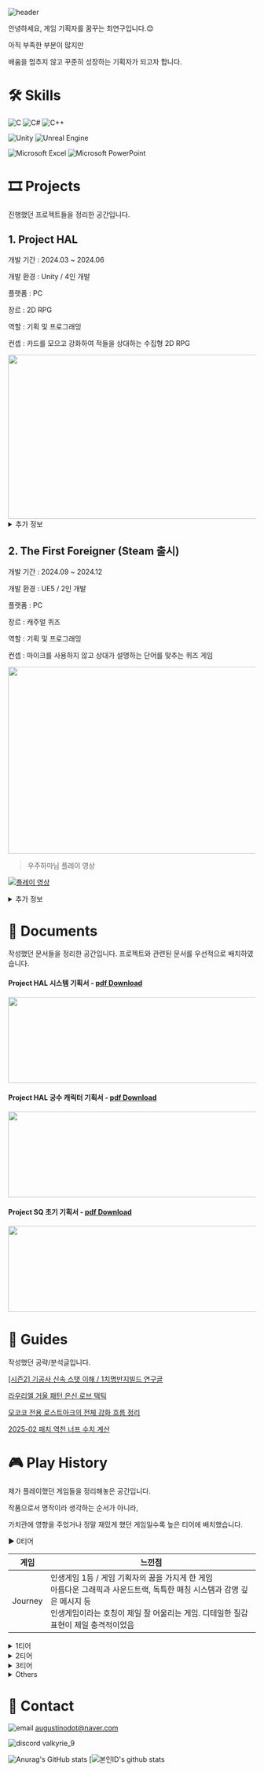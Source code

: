 ![header](https://capsule-render.vercel.app/api?type=waving&color=auto&height=300&section=header&text=%20PORTFOLIO🔨&fontSize=70&animation=fadeIn)

안녕하세요, 게임 기획자를 꿈꾸는 최연구입니다.😊

아직 부족한 부분이 많지만

배움을 멈추지 않고 꾸준히 성장하는 기획자가 되고자 합니다.

# 🛠 Skills

![C](https://img.shields.io/badge/c-%2300599C.svg?style=for-the-badge&logo=c&logoColor=white) ![C#](https://img.shields.io/badge/c%23-%23239120.svg?style=for-the-badge&logo=csharp&logoColor=white) ![C++](https://img.shields.io/badge/c++-%2300599C.svg?style=for-the-badge&logo=c%2B%2B&logoColor=white)

![Unity](https://img.shields.io/badge/unity-%23000000.svg?style=for-the-badge&logo=unity&logoColor=white) ![Unreal Engine](https://img.shields.io/badge/unrealengine-%23313131.svg?style=for-the-badge&logo=unrealengine&logoColor=white)

![Microsoft Excel](https://img.shields.io/badge/Microsoft_Excel-217346?style=for-the-badge&logo=microsoft-excel&logoColor=white) ![Microsoft PowerPoint](https://img.shields.io/badge/Microsoft_PowerPoint-B7472A?style=for-the-badge&logo=microsoft-powerpoint&logoColor=white)

# 🎞 Projects

진행했던 프로젝트들을 정리한 공간입니다.

## 1. Project HAL

개발 기간 : 2024.03 ~ 2024.06

개발 환경 : Unity / 4인 개발

플랫폼 : PC

장르 : 2D RPG

역할 : 기획 및 프로그래밍

컨셉 : 카드를 모으고 강화하여 적들을 상대하는 수집형 2D RPG

<img src="https://github.com/user-attachments/assets/b555282a-7e10-48f0-96dd-989e0d2cdcf7" width="600" height="334"/>
  
<details>
  <summary>추가 정보</summary>
    
  <br>1. 프로젝트 리포지토리 - [Repo Link](https://github.com/Yeon-Goo/Project-HAL)

  <img src="https://github.com/user-attachments/assets/5c392b5f-4da5-477e-bda1-44a096338e7d" width="400" height="283"/>  
  
  <br>2. 프로젝트 후기 - [velog Link](https://velog.io/@valkyrie/HAL-프로젝트를-진행하며-느낀-점)

  <img src="https://github.com/user-attachments/assets/c134b58e-112f-4978-b541-550b61903ec2" width="400" height="276"/>
  
</details>

## 2. The First Foreigner (Steam 출시)

개발 기간 : 2024.09 ~ 2024.12

개발 환경 : UE5 / 2인 개발

플랫폼 : PC

장르 : 캐주얼 퀴즈

역할 : 기획 및 프로그래밍

컨셉 : 마이크를 사용하지 않고 상대가 설명하는 단어를 맞추는 퀴즈 게임

  <img src="https://github.com/user-attachments/assets/8d67fa45-59f3-4ac0-9aa2-ed86f64ddd90" width="600" height="380"/>

> 우주하마님 플레이 영상

[![플레이 영상](https://img.youtube.com/vi/lpUpMxbTpX4/hqdefault.jpg)](https://youtu.be/lpUpMxbTpX4?si=OX7T4Bgteu2T7eXT)


<details>
  <summary>추가 정보  </summary>

  <br>1. 최종본 플레이 영상 👇
    
  [![그림7](https://github.com/user-attachments/assets/39ed992e-39ee-4fb9-9c11-9e7a5594972f)](https://youtu.be/AIy8zwr5r8M)

  <br>2. Steam 상점 페이지 - [Steam Link](https://store.steampowered.com/app/3634090/The_First_Foreigner/)

  
</details>

# 📄 Documents

작성했던 문서들을 정리한 공간입니다. 프로젝트와 관련된 문서를 우선적으로 배치하였습니다.

#### Project HAL 시스템 기획서 - [pdf Download](https://github.com/user-attachments/files/20374289/1._Project_HAL_._.-.pdf)

<img src="https://github.com/user-attachments/assets/6a5fd9a3-9ac0-4444-9d8c-046f423dd714" width="1000" height="175"/>

#### Project HAL 궁수 캐릭터 기획서 - [pdf Download](https://github.com/user-attachments/files/20374308/2._Project_HAL_._._.-.pdf)

<img src="https://github.com/user-attachments/assets/dde6e513-a1b2-4440-99d6-14b7152444d7" width="1000" height="175"/>

#### Project SQ 초기 기획서 - [pdf Download](https://github.com/user-attachments/files/20374364/3._Project_SQ_._.-.pdf)

<img src="https://github.com/user-attachments/assets/9457cbad-b63f-4948-a81d-dd29e6bf047c" width="1000" height="175"/>


# 🧩 Guides

작성했던 공략/분석글입니다.

[[시즌2] 기공사 신속 스탯 이해 / 1치명반지빌드 연구글](https://www.inven.co.kr/board/lostark/5344/110658?p=4&my=chuchu)

[라우리엘 거울 패턴 은신 로브 택틱](https://www.inven.co.kr/board/lostark/4821/87776)

[모코코 전용 로스트아크의 전체 강화 흐름 정리](https://www.inven.co.kr/board/lostark/4821/98610)

[2025-02 패치 역천 너프 수치 계산](https://www.inven.co.kr/board/lostark/5344/123768)

# 🎮 Play History

제가 플레이했던 게임들을 정리해놓은 공간입니다.

작품으로서 명작이라 생각하는 순서가 아니라,

가치관에 영향을 주었거나 정말 재밌게 했던 게임일수록 높은 티어에 배치했습니다.

▶ 0티어

| 게임              | 느낀점 |
|--------------------|------------------------------------------------------------------------------------------------------------------------------------------|
| Journey           | 인생게임 1등 / 게임 기획자의 꿈을 가지게 한 게임 <br>아름다운 그래픽과 사운드트랙, 독특한 매칭 시스템과 감명 깊은 메시지 등 <br>인생게임이라는 호칭이 제일 잘 어울리는 게임. 디테일한 질감 표현이 제일 충격적이었음 |

<details>
  <summary>1티어</summary>
  
  | 게임              | 느낀점 |
|--------------------|------------------------------------------------------------------------------------------------------------------------------------------|
| Lost Ark          | 정말… 많이 했던 게임. 분석을 꾸준히 하다 보니 보상 설계와 시스템 설계 등 게임 디자인 개념들이 자리잡았고, <br>MMORPG의 본질적 매력을 제대로 이해하게 된 계기 |
| 붕괴: 스타레일     | 서브컬쳐 게임 입문작이고 캐릭터들의 매력이 탄탄하게 설계되었다고 느낌. 스토리도 게임 중 최고 <br>왜 사람들이 서브컬쳐 게임에 그렇게 돈을 쓰는지 이해하게 됨 |
| Balatro           | 수려한 그래픽이나 스토리가 없어도 이 정도의 중독성을 줄 수 있다는 사실을 각인시켜줌. <br>이 중독성이 복잡하지 않은 단순한 시스템에서 비롯된다는 점도 흥미 |
| Factorio          | 컴퓨터공학과 필수 교양 게임으로 유명함. 자동화의 재미를 알게 해 주고 설계의 맛에 중독되게 함. |
| PUBG              | 구식 PC방들을 전부 리모델링 시켜버린 구세주. 배틀로얄의 강점이 잘 녹아있는 게임. 게임을 크게 작품과 스포츠로 구분하면, 스포츠 장르 중 제일 기회가 공평한 게임이 아닐까? |
| ELDEN RING        | 성장의 개념이 강조된 꽉 찬 오픈월드 게임. 캐릭터는 물론이고 유저의 성장이 게임의 큰 비중을 차지하며 소울류의 매운 맛이 좀 덜해서 좋았음 |
| 젤다: 야생의 숨결  | 활용의 개념이 강조된 꽉 찬 오픈월드 게임. 오브젝트 간 상호작용이 굉장히 다양하며, 이를 통해 유저에게 자유도를 제공함 |
| OverCooked&nbsp;&nbsp;&nbsp;&nbsp;&nbsp;&nbsp;&nbsp;&nbsp;&nbsp;&nbsp;&nbsp;&nbsp;&nbsp;&nbsp;&nbsp;| 인생작이라고 보기엔 애매한 부분이 있지만 도파민 수치만 놓고 보면 탑티어인 게임. <br>오프라인에서 친구들과 같이 할 때가 최고점 |

</details>

<details>
  <summary>2티어</summary>
  
  | 게임              | 느낀점 |
|--------------------|------------------------------------------------------------------------------------------------------------------------------------------|
| Starcraft                      | 어린 시절을 책임졌던 게임. 게임의 e-스포츠로서의 역할을 제대로 이해하게 해줌. |
| Monster Hunter: World          | 로아를 하는데 몬헌을 안해? 해서 시작한 게임. 몬헌이 훨씬 근본? 있다고 느껴졌으며 무기 별 특색이 잘 나타나있다고 생각했음. 무기별 밸런스는 논외 |
| Sid Meier's Civilization VI    | 유명한 악마의 게임. 중간중간 밥을 먹어야 한다는 것이 큰 문제 |
| 야생의 땅: 듀랑고               | 지금 보면 여러 방면에서 부족하다고 느끼겠지만, 당시 부족을 키우던 재미는 잊을 수 없음. |
| Fall Guys                      | 초등학교, 중학교 수련회가 게임으로 각색된 버전. 아기자기한 캐릭터로 잘 구현됨 |
| Beat Saber                     | 고해상도 그래픽을 포기함으로써 오히려 더 화려한 시각적 경험을 제공함. <br>당시 타 VR 게임들과 다른 특징으로 굉장했던 아이디어라고 생각함 |
| League of Legends              | 많은 사람이 하지만.. 좋은 게임인지는 의심되는 게임 AOS의 이상향임은 부정할 수 없음 / 최적화는 최고 |
| Minecraft&nbsp;&nbsp;&nbsp;&nbsp;&nbsp;&nbsp;&nbsp;&nbsp;&nbsp;&nbsp;&nbsp;&nbsp;&nbsp;&nbsp;&nbsp;| 최근에 수면 브금으로 자주 활용함 / 샌드박스 게임의 자유도가 제대로 느껴지는 게임 |
| We Were Here                   | 2인 방탈출을 게임으로 각색한 버전. 독창적인 기믹도 꽤 있었고 이를 활용한 레벨 디자인이 인상적이었음. |

</details>

<details>
  <summary>3티어</summary>
  
  | 게임              |
|--------------------|
| OverWatch                      |
| Super Mario Odyssey            |
| Tekken 7, 8                    |
| Apex 레전드                    |
| Super Smash Bros.              |
| 커비 시리즈                     |
| Slay the Spire                 |
| Spelunky&nbsp;&nbsp;&nbsp;&nbsp;&nbsp;&nbsp;&nbsp;&nbsp;&nbsp;&nbsp;&nbsp;&nbsp;&nbsp;&nbsp;&nbsp;|
| 세븐나이츠                      |
| Rainbow Six Siege              |
| Undertale                      |
| Palworld                       |
| MapleStory                     |
| HearthStone                    |
</details>

<details>
  <summary>Others</summary>
  이곳은 해봤던 게임 중 생각나는 게임을 최대한 배치했습니다.  
  
  추억의 플래시게임은 티어를 매기기엔 애매하다 생각하여 이 곳에 배치하였습니다.  
  게임이 별로라는 이야기가 절대 아닙니다..

|         &nbsp;       |                  |                |               |          |
|----------------|-------------------|-----------------|----------------|-----------|
| 서든어택        | Bloons TD 6       | Stardew Valley  | 앵그리버드     | 후레쉬맨   |
| 버블파이터      | Core Keeper       | Undertale       | 제트팩 조이라이더 | 박스헤드   |
| 명조: 워더링 웨이브 | Cult of the Lamb  | A Way Out       | 레이디버그     | 아빠와나   |
| 마비노기 모바일   | DJMAX RESPECT V   | Satisfactory    | 쿠키런         |           |
| 쿠키런 킹덤     | Feign             | Once Human      | 팔라독         |           |
| 클래시 로얄     | Goose Goose Duck  | 아스팔트 시리즈    | 템플런         |           |
| 60 Seconds     | Half-Life: Alyx   | 크레이지아케이드 | Subway Surfer   |           |
| 귀귀살전        | Hollow Knight     | 카트라이더      | 놈             |           |
| 얼불춤          | Human Fall Flat   | 에어라이더      | 슈퍼액션히어로  |           |
| 이터널 리턴     | Lethal Company    | 소울나이트      | 전쟁시대       |           |
| Agrou          | Project Winter    | 1945 Strikers   | 나루토vs블리치 |           |



</details>




# 📢 Contact

![email](https://img.shields.io/badge/-999999?style=flat-square&logo=gmail&logoColor=##EA4335) augustinodot@naver.com

![discord](https://img.shields.io/badge/-000000?style=flat-square&logo=discord&logoColor=#5865F2) valkyrie_9

![Anurag's GitHub stats](https://github-readme-stats.vercel.app/api?username=Yeon-Goo&show_icons=true&theme=radical) [![본인ID's github stats](https://github-readme-stats.vercel.app/api/top-langs/?username=Yeon-Goo&show_icons=true&hide_border=true&title_color=004386&icon_color=004386&layout=compact)


